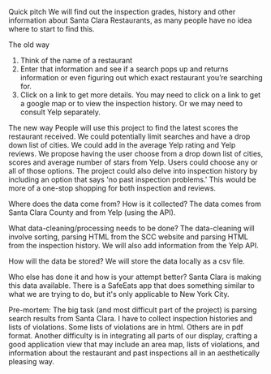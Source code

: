 Quick pitch
We will find out the inspection grades, history and other information about Santa Clara Restaurants, as many people have no idea where to start to find this.

The old way
1) Think of the name of a restaurant 
2) Enter that information and see if a search pops up and returns information or even figuring out which exact restaurant you’re searching for. 
3) Click on a link to get more details. You may need to click on a link to get a google map or to view the inspection history. Or we may need to consult Yelp separately.

The new way
People will use this project to find the latest scores the restaurant received. We could potentially limit searches and have a drop down list of cities. We could add in the average Yelp rating and Yelp reviews. We propose having the user choose from a drop down list of cities, scores and average number of stars from Yelp. Users could choose any or all of those options. The project could also delve into inspection history by including an option that says 'no past inspection problems.'  This would be more of a one-stop shopping for both inspection and reviews.

Where does the data come from? How is it collected?
The data comes from Santa Clara County and from Yelp (using the API).

What data-cleaning/processing needs to be done?
The data-cleaning will involve sorting, parsing HTML from the SCC website and parsing HTML from the inspection history. We will also add information from the Yelp API.

How will the data be stored?
We will store the data locally as a csv file.

Who else has done it and how is your attempt better?
Santa Clara is making this data available. There is a SafeEats app that does something similar to what we are trying to do, but it's only applicable to New York City.

Pre-mortem:
The big task (and most difficult part of the project) is parsing search results from Santa Clara. I have to collect inspection
histories and lists of violations. Some lists of violations are in html. Others are in pdf format. Another difficulty is in integrating all parts of our display, crafting a good application view that may include an area map, lists of violations, and information about the restaurant and past inspections all in an aesthetically pleasing way.
